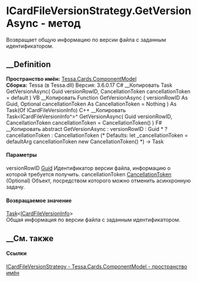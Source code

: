 # ICardFileVersionStrategy.GetVersionAsync - метод
Возвращает общую информацию по версии файла с заданным идентификатором.
##  __Definition
 **Пространство имён:**
[Tessa.Cards.ComponentModel](N_Tessa_Cards_ComponentModel.htm)  
 **Сборка:** Tessa (в Tessa.dll) Версия: 3.6.0.17
C# __Копировать
     Task<ICardFileVersionInfo> GetVersionAsync(
    	Guid versionRowID,
    	CancellationToken cancellationToken = default
    )
VB __Копировать
     Function GetVersionAsync ( 
    	versionRowID As Guid,
    	Optional cancellationToken As CancellationToken = Nothing
    ) As Task(Of ICardFileVersionInfo)
C++ __Копировать
    Task<ICardFileVersionInfo^>^ GetVersionAsync(
    	Guid versionRowID, 
    	CancellationToken cancellationToken = CancellationToken()
    )
F# __Копировать
     abstract GetVersionAsync : 
            versionRowID : Guid * 
            ?cancellationToken : CancellationToken 
    (* Defaults:
            let _cancellationToken = defaultArg cancellationToken new CancellationToken()
    *)
    -> Task<ICardFileVersionInfo> 
#### Параметры
versionRowID [Guid](https://learn.microsoft.com/dotnet/api/system.guid)
    Идентификатор версии файла, информацию о которой требуется получить.
cancellationToken
[CancellationToken](https://learn.microsoft.com/dotnet/api/system.threading.cancellationtoken)
(Optional)
    Объект, посредством которого можно отменить асинхронную задачу.
#### Возвращаемое значение
[Task](https://learn.microsoft.com/dotnet/api/system.threading.tasks.task-1)<[ICardFileVersionInfo](T_Tessa_Cards_ComponentModel_ICardFileVersionInfo.htm)>  
Общая информация по версии файла с заданным идентификатором.
##  __См. также
#### Ссылки
[ICardFileVersionStrategy -
](T_Tessa_Cards_ComponentModel_ICardFileVersionStrategy.htm)
[Tessa.Cards.ComponentModel - пространство
имён](N_Tessa_Cards_ComponentModel.htm)
